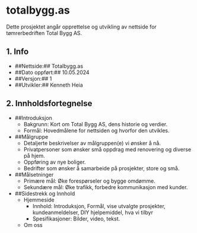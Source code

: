 # totalbygg.as
Dette prosjektet angår opprettelse og utvikling av nettside for tømrerbedriften Total Bygg AS. 

## 1. Info
- ##Nettside:## Totalbygg.as
- ##Dato oppført:## 10.05.2024
- ##Versjon:## 1
- ##Utvikler:## Kenneth Heia

## 2. Innholdsfortegnelse
  - ##Introduksjon
    - Bakgrunn: Kort om Total Bygg AS, dens historie og verdier.
    - Formål: Hovedmålene for nettsiden og hvorfor den utvikles.
  - ##Målgruppe
    - Detaljerte beskrivelser av målgruppen(e) vi ønsker å nå.
    - Privatpersoner som ønsker små oppdrag med renovering og diverse på hjem.
    - Oppføring av nye boliger.
    - Bedrifter som ønsker å samarbeide på prosjekter, store og små.
  - ##Målsetninger
    - Primære mål: Øke forespørseler og bygge omdømme.
    - Sekundære mål: Øke trafikk, forbedre kommunikasjon med kunder.
  - ##Sidestrekk og Innhold
    - Hjemmeside
      - Innhold: Introduksjon, Formål, vise utvalgte prosjekter, kundeanmeldelser, DIY hjelpemiddel, hva vi tilbyr
      - Spesifikasjoner: Bilder, video, tekst.
    - Om oss     
